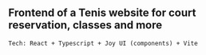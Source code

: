 ## Frontend of a Tenis website for court reservation, classes and more

`Tech: React + Typescript + Joy UI (components) + Vite`
